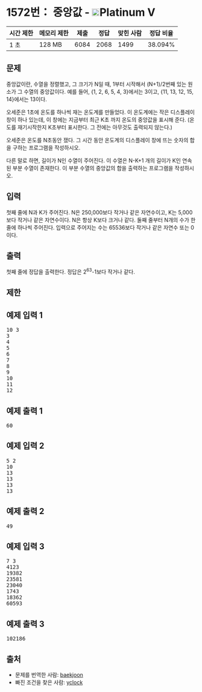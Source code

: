 # 1572번： 중앙값 - <img src="https://static.solved.ac/tier_small/16.svg" style="height:20px" />Platinum V

| 시간 제한 | 메모리 제한 | 제출 | 정답 | 맞힌 사람 | 정답 비율 |
| --- | --- | --- | --- | --- | --- |
| 1 초 | 128 MB | 6084 | 2068 | 1499 | 38.094% |

## 문제

중앙값이란, 수열을 정렬했고, 그 크기가 N일 때, 1부터 시작해서 (N+1)/2번째 있는 원소가 그 수열의 중앙값이다. 예를 들어, {1, 2, 6, 5, 4, 3}에서는 3이고, {11, 13, 12, 15, 14}에서는 13이다.

오세준은 1초에 온도를 하나씩 재는 온도계를 만들었다. 이 온도계에는 작은 디스플레이 창이 하나 있는데, 이 창에는 지금부터 최근 K초 까지 온도의 중앙값을 표시해 준다. (온도를 재기시작한지 K초부터 표시한다. 그 전에는 아무것도 출력되지 않는다.)

오세준은 온도를 N초동안 쟀다. 그 시간 동안 온도계의 디스플레이 창에 뜨는 숫자의 합을 구하는 프로그램을 작성하시오.

다른 말로 하면, 길이가 N인 수열이 주어진다. 이 수열은 N-K+1 개의 길이가 K인 연속된 부분 수열이 존재한다. 이 부분 수열의 중앙값의 합을 출력하는 프로그램을 작성하시오.

## 입력

첫째 줄에 N과 K가 주어진다. N은 250,000보다 작거나 같은 자연수이고, K는 5,000보다 작거나 같은 자연수이다. N은 항상 K보다 크거나 같다. 둘째 줄부터 N개의 수가 한 줄에 하나씩 주어진다. 입력으로 주어지는 수는 65536보다 작거나 같은 자연수 또는 0이다.

## 출력

첫째 줄에 정답을 출력한다. 정답은 2<sup>63</sup>-1보다 작거나 같다.

## 제한

## 예제 입력 1

<pre>10 3
3
4
5
6
7
8
9
10
11
12
</pre>
## 예제 출력 1

<pre>60
</pre>
## 예제 입력 2

<pre>5 2
10
13
13
13
13
</pre>
## 예제 출력 2

<pre>49
</pre>
## 예제 입력 3

<pre>7 3
4123
19382
23581
23040
1743
18362
60593
</pre>
## 예제 출력 3

<pre>102186
</pre>
## 출처

- 문제를 번역한 사람: [baekjoon](/user/baekjoon)
- 빠진 조건을 찾은 사람: [yclock](/user/yclock)
